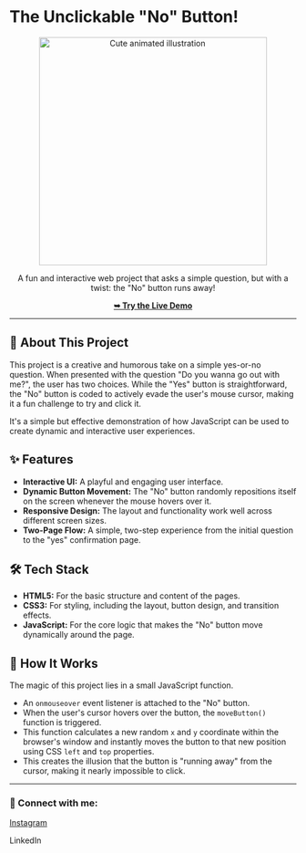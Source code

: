 # The Unclickable "No" Button!

<div align="center">
  <img src="https://i.postimg.cc/pdNqPxx1/milk-and-mocha-cute.gif" alt="Cute animated illustration" width="400"/>
</div>

<p align="center">
  A fun and interactive web project that asks a simple question, but with a twist: the "No" button runs away!
</p>

<p align="center">
  <a href="https://adityapatil0122.github.io/Funny-dating-website/"><strong>➥ Try the Live Demo</strong></a>
</p>

---

## 📖 About This Project

This project is a creative and humorous take on a simple yes-or-no question. When presented with the question "Do you wanna go out with me?", the user has two choices. While the "Yes" button is straightforward, the "No" button is coded to actively evade the user's mouse cursor, making it a fun challenge to try and click it.

It's a simple but effective demonstration of how JavaScript can be used to create dynamic and interactive user experiences.

## ✨ Features

-   **Interactive UI:** A playful and engaging user interface.
-   **Dynamic Button Movement:** The "No" button randomly repositions itself on the screen whenever the mouse hovers over it.
-   **Responsive Design:** The layout and functionality work well across different screen sizes.
-   **Two-Page Flow:** A simple, two-step experience from the initial question to the "yes" confirmation page.

## 🛠️ Tech Stack

-   **HTML5:** For the basic structure and content of the pages.
-   **CSS3:** For styling, including the layout, button design, and transition effects.
-   **JavaScript:** For the core logic that makes the "No" button move dynamically around the page.

## 🚀 How It Works

The magic of this project lies in a small JavaScript function.
-   An `onmouseover` event listener is attached to the "No" button.
-   When the user's cursor hovers over the button, the `moveButton()` function is triggered.
-   This function calculates a new random `x` and `y` coordinate within the browser's window and instantly moves the button to that new position using CSS `left` and `top` properties.
-   This creates the illusion that the button is "running away" from the cursor, making it nearly impossible to click.

---

### 👤 Connect with me:

<p>
  <a href="https://www.instagram.com/aditya_patil_0122/">Instagram</a>
</p>
  
     
<p>
   <a herf="https://www.linkedin.com/in/aditya-patil-497b3224b/">LinkedIn</a>
</p>
